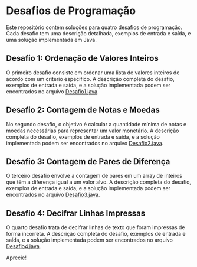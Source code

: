 # Desafios de Programação

Este repositório contém soluções para quatro desafios de programação. Cada desafio tem uma descrição detalhada, exemplos de entrada e saída, e uma solução implementada em Java.

## Desafio 1: Ordenação de Valores Inteiros

O primeiro desafio consiste em ordenar uma lista de valores inteiros de acordo com um critério específico. A descrição completa do desafio, exemplos de entrada e saída, e a solução implementada podem ser encontrados no arquivo [Desafio1.java](./src/main/java/desafio1/Desafio1.java).

## Desafio 2: Contagem de Notas e Moedas

No segundo desafio, o objetivo é calcular a quantidade mínima de notas e moedas necessárias para representar um valor monetário. A descrição completa do desafio, exemplos de entrada e saída, e a solução implementada podem ser encontrados no arquivo [Desafio2.java](./src/main/java/desafio2/Desafio2.java).

## Desafio 3: Contagem de Pares de Diferença

O terceiro desafio envolve a contagem de pares em um array de inteiros que têm a diferença igual a um valor alvo. A descrição completa do desafio, exemplos de entrada e saída, e a solução implementada podem ser encontrados no arquivo [Desafio3.java](./src/main/java/desafio3/Desafio3.java).

## Desafio 4: Decifrar Linhas Impressas

O quarto desafio trata de decifrar linhas de texto que foram impressas de forma incorreta. A descrição completa do desafio, exemplos de entrada e saída, e a solução implementada podem ser encontrados no arquivo [Desafio4.java](./src/main/java/desafio4/Desafio4.java).

Aprecie!
